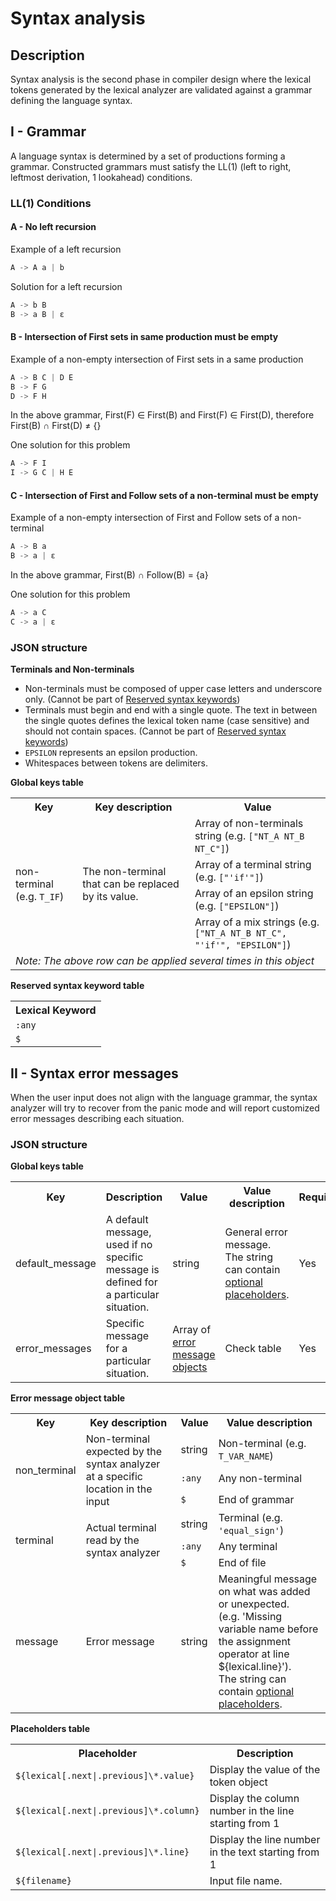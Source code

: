 # Syntax analysis

## Description
Syntax analysis is the second phase in compiler design where the lexical tokens generated by the lexical 
analyzer are validated against a grammar defining the language syntax. 

## I - Grammar
A language syntax is determined by a set of productions forming a grammar. Constructed grammars must 
satisfy the LL(1) (left to right, leftmost derivation, 1 lookahead) conditions.

### LL(1) Conditions
#### A - No left recursion

Example of a left recursion
```java
A -> A a | b
```
Solution for a left recursion
```java
A -> b B
B -> a B | ε
```

#### B - Intersection of First sets in same production must be empty
Example of a non-empty intersection of First sets in a same production
```java
A -> B C | D E
B -> F G
D -> F H
```
In the above grammar, First(F) ∈ First(B) and First(F) ∈ First(D), therefore First(B) ∩ First(D) ≠ {}

One solution for this problem
```java
A -> F I
I -> G C | H E
```

#### C - Intersection of First and Follow sets of a non-terminal must be empty
Example of a non-empty intersection of First and Follow sets of a non-terminal

```java
A -> B a
B -> a | ε
```
In the above grammar, First(B) ∩ Follow(B) = {a}

One solution for this problem
```java
A -> a C
C -> a | ε
```

### JSON structure
<b>Terminals and Non-terminals</b>

* Non-terminals must be composed of upper case letters and underscore only. (Cannot be part of
<a href="#reserved-syntax-keyword">Reserved syntax keywords</a>)
* Terminals must begin and end with a single quote. The text in between the single quotes defines the
lexical token name (case sensitive) and should not contain spaces. (Cannot be part of
<a href="#reserved-syntax-keyword">Reserved syntax keywords</a>)
* `EPSILON` represents an epsilon production.
* Whitespaces between tokens are delimiters.

<b>Global keys table</b>
<table>
    <tr>
        <th>Key</th>
        <th>Key description</th>
        <th>Value</th>
    </tr>
    <tr>
        <td rowspan="4">non-terminal (e.g. <code>T_IF</code>)</td>
        <td rowspan="4">The non-terminal that can be replaced by its value.</td>
        <td>Array of non-terminals string (e.g. <code>["NT_A NT_B NT_C"]</code>)</td>
    </tr>
    <tr>
        <td>Array of a terminal string (e.g. <code>["'if'"]</code>)</td>
    </tr>
    <tr>
        <td>Array of an epsilon string (e.g. <code>["EPSILON"]</code>)</td>
    </tr>
    <tr>
        <td>Array of a mix strings (e.g. <code>["NT_A NT_B NT_C", "'if'", "EPSILON"]</code>)</td>
    </tr>
    <tr>
        <td colspan="4"><i>Note: The above row can be applied several times in this object</i></td>
    </tr>
</table>

<b id="reserved-syntax-keyword">Reserved syntax keyword table</b>
<table>
    <tr>
        <th>Lexical Keyword</th>
    </tr>
    <tr>
        <td><code>:any</code></td>
    </tr>
    <tr>
        <td><code>$</code></td>
    </tr>
</table>


## II - Syntax error messages
When the user input does not align with the language grammar, the syntax analyzer will try to recover
from the panic mode and will report customized error messages describing each situation.

### JSON structure
<b>Global keys table</b>
<table>
    <tr>
        <th>Key</th>
        <th>Description</th>
        <th>Value</th>
        <th>Value description</th>
        <th>Required</th>
    </tr>
    <tr>
        <td>default_message</td>
        <td>A default message, used if no specific message is defined for a particular situation.</td>
        <td>string</td>
        <td>General error message. The string can contain <a href="#optional-placeholders">optional placeholders</a>.</td>
        <td>Yes</td>
    </tr>
    <tr>
        <td>error_messages</td>
        <td>Specific message for a particular situation.</td>
        <td>Array of <a href="#error-message-object">error message objects</a></td>
        <td>Check table</td>
        <td>Yes</td>
    </tr>
</table>

<b id="error-message-object">Error message object table</b>
<table>
    <tr>
        <th>Key</th>
        <th>Key description</th>
        <th>Value</th>
        <th>Value description</th>
    </tr>
    <tr>
        <td rowspan="3">non_terminal</td>
        <td rowspan="3">Non-terminal expected by the syntax analyzer at a specific location in the input</td>
        <td>string</td>
        <td>Non-terminal (e.g. <code>T_VAR_NAME</code>)</td>
    </tr>
    <tr>
        <td><code>:any</code></td>
        <td>Any non-terminal</td>
    </tr>
    <tr>
        <td><code>$</code></td>
        <td>End of grammar</td>
    </tr>
    <tr>
        <td rowspan="3">terminal</td>
        <td rowspan="3">Actual terminal read by the syntax analyzer</td>
        <td>string</td>
        <td>Terminal (e.g. <code>'equal_sign'</code>)</td>
    </tr>
    <tr>
        <td><code>:any</code></td>
        <td>Any terminal</td>
    </tr>
    <tr>
        <td><code>$</code></td>
        <td>End of file</td>
    </tr>
    <tr>
        <td>message</td>
        <td>Error message</td>
        <td>string</td>
        <td>Meaningful message on what was added or unexpected.<br/>(e.g. 'Missing variable name before the 
        assignment operator at line ${lexical.line}').<br/>The string can contain 
        <a href="#optional-placeholders">optional placeholders</a>.</td>
    </tr>
</table>


<b id="optional-placeholders">Placeholders table</b>
<table>
    <tr>
        <th>Placeholder</th>
        <th>Description</th>
    </tr>
    <tr>
        <td><code>${lexical[.next|.previous]\*.value}</code></td>
        <td>Display the value of the token object</td>
    </tr>
    <tr>
        <td><code>${lexical[.next|.previous]\*.column}</code></td>
        <td>Display the column number in the line starting from 1</td>
    </tr>
    <tr>
        <td><code>${lexical[.next|.previous]\*.line}</code></td>
        <td>Display the line number in the text starting from 1</td>
    </tr>
    <tr>
        <td><code>${filename}</code></td>
        <td>Input file name.</td>
    </tr>
</table>
